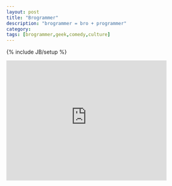 ```yaml
---
layout: post
title: "Brogrammer"
description: "brogrammer = bro + programmer"
category: 
tags: [brogrammer,geek,comedy,culture]
---
```

{% include JB/setup %}

<iframe width="420" height="315" src="http://www.youtube.com/embed/Qi_AAqi0RZM" frameborder="0"> </iframe>
